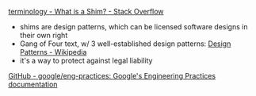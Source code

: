 
[terminology - What is a Shim? - Stack Overflow](https://stackoverflow.com/questions/2116142/what-is-a-shim)
- shims are design patterns, which can be licensed software designs in their own right
- Gang of Four text, w/ 3 well-established design patterns:
[Design Patterns - Wikipedia](https://en.wikipedia.org/wiki/Design_Patterns)
- it's a way to protect against legal liability

[GitHub - google/eng-practices: Google's Engineering Practices documentation](https://github.com/google/eng-practices)
